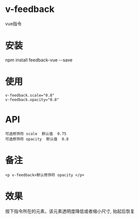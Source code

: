 # v-feedback
vue指令

# 安装
npm install feedback-vue --save

# 使用
```
v-feedback.scale="0.8"
v-feedback.opacity="0.8"
```

# API
```
可选修饰符 scale  默认值  0.75
可选修饰符 opacity  默认值  0.8
```

# 备注
```
<p v-feedback>默认修饰符 opacity </p>
```

# 效果
按下指令所在的元素，该元素透明度降低或者缩小尺寸, 抬起后恢复


